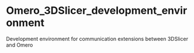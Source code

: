 # Omero_3DSlicer_development_environment
Development environment for communication extensions between 3DSlicer and Omero 
